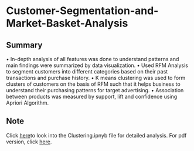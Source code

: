 # Customer-Segmentation-and-Market-Basket-Analysis

## Summary
•	In-depth analysis of all features was done to understand patterns and main findings were summarized by data visualization.
•	Used RFM Analysis to segment customers into different categories based on their past transactions and purchase history. 
•	K means clustering was used to form clusters of customers on the basis of RFM such that it helps business to understand their purchasing patterns for target advertising. 
•	Association between products was measured by support, lift and confidence using Apriori Algorithm.

## Note
Click [here](https://github.com/muskaan99/Customer-Segmentation-and-Market-Basket-Analysis/blob/main/Clustering.ipynb)to look into the Clustering.ipnyb file for detailed analysis.
For pdf version, click [here](https://github.com/muskaan99/Customer-Segmentation-and-Market-Basket-Analysis/blob/main/Clustering.pdf).
